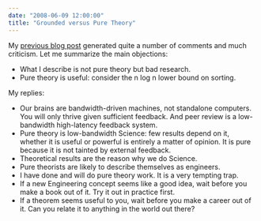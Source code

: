 ```yaml
---
date: "2008-06-09 12:00:00"
title: "Grounded versus Pure Theory"
---
```




My [previous blog post](/lemire/blog/2008/06/05/why-pure-theory-is-wasteful/) generated quite a number of comments and much criticism. Let me summarize the main objections:

- What I describe is not pure theory but bad research.
- Pure theory is useful: consider the n log n lower bound on sorting.


My replies:

- Our brains are bandwidth-driven machines, not standalone computers. You will only thrive given sufficient feedback. And peer review is a low-bandwidth high-latency feedback system. 
- Pure theory is low-bandwidth Science: few results depend on it, whether it is useful or powerful is entirely a matter of opinion. It is pure because it is not tainted by external feedback.
- Theoretical results are the reason why we do Science.
- Pure theorists are likely to describe themselves as engineers.
- I have done and will do pure theory work. It is a very tempting trap.
- If a new Engineering concept seems like a good idea, wait before you make a book out of it. Try it out in practice first.
- If a theorem seems useful to you, wait before you make a career out of it. Can you relate it to anything in the world out there?


